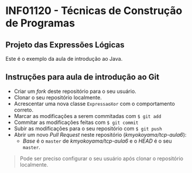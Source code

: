 # INF01120 - Técnicas de Construção de Programas

## Projeto das Expressões Lógicas

Este é o exemplo da aula de introdução ao Java.

## Instruções para aula de introdução ao Git

* Criar um _fork_ deste repositório para o seu usuário.
* Clonar o seu repositório localmente.
* Acrescentar uma nova classe `ExpressaoXor` com o comportamento correto.
* Marcar as modificações a serem commitadas com `$ git add`
* Commitar as modificações feitas com `$ git commit`
* Subir as modificações para o seu repositório com `$ git push`
* Abrir um novo _Pull Request_ neste repositório (_kmyokoyama/tcp-aula6_):
  * _Base_ é o `master` de _kmyokoyama/tcp-aula6_ e o _HEAD_ é o seu `master`.

> Pode ser preciso configurar o seu usuário após clonar o repositório localmente.
